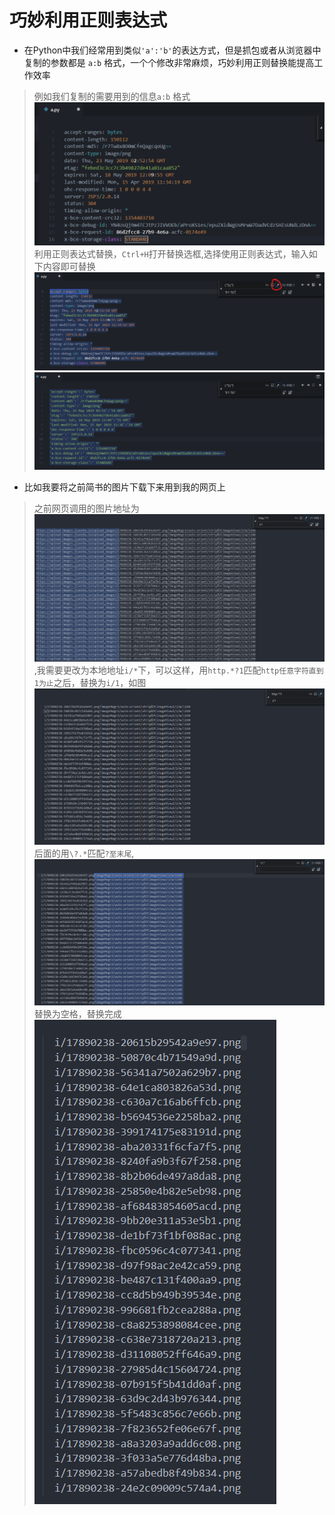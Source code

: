 
# 巧妙利用正则表达式
  
  * 在Python中我们经常用到类似` 'a':'b' `的表达方式，但是抓包或者从浏览器中复制的参数都是 `a:b` 格式，一个个修改非常麻烦，巧妙利用正则替换能提高工作效率
>例如我们复制的需要用到的信息`a:b` 格式![](i/1.png)利用正则表达式替换，`Ctrl+H`打开替换选框,选择使用正则表达式，输入如下内容即可替换![](i/2.png)
![替换成功](i/3.png)
* 比如我要将之前简书的图片下载下来用到我的网页上
>之前网页调用的图片地址为![](i/4.png),我需要更改为本地地址`i/*`下，可以这样，用`http.*?1`匹配`http任意字符直到1为止`之后，替换为`i/1`，如图![](i/4.1.png)后面的用`\?.*`匹配`?至末尾`,
![](i/5.png)替换为空格，替换完成
![](i/6.png)
